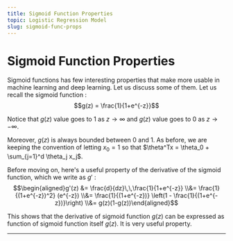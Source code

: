 ```yaml
---
title: Sigmoid Function Properties
topic: Logistic Regression Model
slug: sigmoid-func-props
---
```


# Sigmoid Function Properties

Sigmoid functions has few interesting properties that make more usable in machine learning and deep learning. Let us discuss some of them. Let us recall the sigmoid function : $$g(z) = \frac{1}{1+e^{-z}}$$

Notice that $g(z)$ value goes to 1 as $z \to \infty$ and $g(z)$ value goes to 0 as $z \to -\infty$. 

Moreover, $g(z)$ is always bounded between 0 and 1. As before, we are keeping the convention of letting $x_0 = 1$ so that $\theta^Tx = \theta_0 + \sum_{j=1}^d \theta_j x_j$.

Before moving on, here's a useful property of the derivative of the sigmoid function, which we write as $g'$ : $$\begin{aligned}g'(z) &= \frac{d}{dz}\,\,\frac{1}{1+e^{-z}} \\&= \frac{1}{(1+e^{-z})^2} (e^{-z}) \\&= \frac{1}{(1+e^{-z})} \left(1 - \frac{1}{(1+e^{-z})}\right) \\&= g(z)(1-g(z))\end{aligned}$$

This shows that the derivative of sigmoid function $g(z)$ can be expressed as function of sigmoid function itself $g(z)$. It is very useful property.

---
